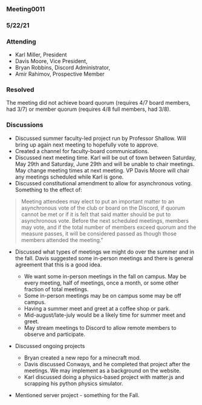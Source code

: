 ### Meeting0011
### 5/22/21

### Attending

- Karl Miller, President
- Davis Moore, Vice President,
- Bryan Robbins, Discord Administrator,
- Amir Rahimov, Prospective Member

### Resolved

The meeting did not achieve board quorum (requires 4/7 board members, had 3/7) or member quorum (requires 4/8 full members, had 3/8).

### Discussions 

- Discussed summer faculty-led project run by Professor Shallow. Will bring up again next meeting to hopefully vote to approve.
- Created a channel for faculty-board communications.
- Discussed next meeting time. Karl will be out of town between Saturday, May 29th and Saturday, June 29th and will be unable to chair meetings. May change meeting times at next meeting. VP Davis Moore will chair any meetings scheduled while Karl is gone.
- Discussed constitutional amendment to allow for asynchronous voting. Something to the effect of: 

> Meeting attendees may elect to put an important matter to an asynchronous vote of the club or board on the Discord, if quorum cannot be met or if it is felt that said matter should be put to asynchronous vote. Before the next scheduled meetings, members may vote, and if the total number of members exceed quorum and the measure passes, it will be considered passed as though those members attended the meeting."

- Discussed what types of meetings we might do over the summer and in the fall. Davis suggested some in-person meetings and there is general agreement that this is a good idea.
  - We want some in-person meetings in the fall on campus. May be every meeting, half of meetings, once a month, or some other fraction of total meetings.
  - Some in-person meetings may be on campus some may be off campus.
  - Having a summer meet and greet at a coffee shop or park.
  - Mid-august/late-july would be a likely time for summer meet and greet.
  - May stream meetings to Discord to allow remote members to observe and participate.

- Discussed ongoing projects
  - Bryan created a new repo for a minecraft mod.
  - Davis discussed Conways, and he completed that project after the meetings. We may implement as a background on the website.
  - Karl discussed doing a physics-based project with matter.js and scrapping his python physics simulator.

- Mentioned server project - something for the Fall.